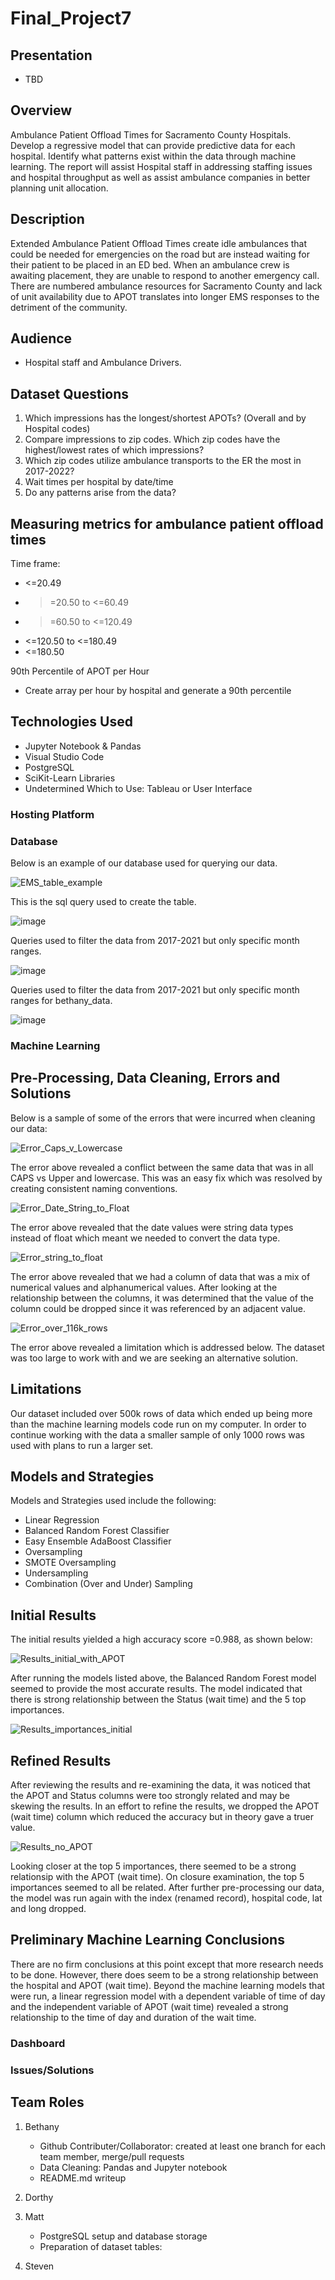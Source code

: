 # Final_Project7

## Presentation 

* TBD 

## Overview 

Ambulance Patient Offload Times for Sacramento County Hospitals. Develop a regressive model that can provide predictive data for each hospital.  Identify what patterns exist within the data through machine learning. The report will assist Hospital staff in addressing staffing issues and hospital throughput as well as assist ambulance companies in better planning unit allocation. 

## Description 

Extended Ambulance Patient Offload Times create idle ambulances that could be needed for emergencies on the road but are instead waiting for their patient to be placed in an ED bed. When an ambulance crew is awaiting placement, they are unable to respond to another emergency call. There are numbered ambulance resources for Sacramento County and lack of unit availability due to APOT translates into longer EMS responses to the detriment of the community.

## Audience

* Hospital staff and Ambulance Drivers. 

## Dataset Questions  

1. Which impressions has the longest/shortest APOTs? (Overall and by Hospital codes)
2.	Compare impressions to zip codes. Which zip codes have the highest/lowest rates of which impressions? 
3.	Which zip codes utilize ambulance transports to the ER the most in 2017-2022?
4.	Wait times per hospital by date/time 
5.	Do any patterns arise from the data? 

## Measuring metrics for ambulance patient offload times  

Time frame: 
* <=20.49
* >=20.50 to <=60.49
* >=60.50 to <=120.49
* <=120.50 to <=180.49
* <=180.50

90th Percentile of APOT per Hour
* Create array per hour by hospital and generate a 90th percentile

## Technologies Used 

* Jupyter Notebook & Pandas 
* Visual Studio Code
* PostgreSQL
* SciKit-Learn Libraries
* Undetermined Which to Use: Tableau or User Interface 

### Hosting Platform

### Database 

Below is an example of our database used for querying our data.

![EMS_table_example](https://user-images.githubusercontent.com/86776606/198105316-4fd46a12-c9d6-4c02-80e7-fb90a5cb1e8d.png)

This is the sql query used to create the table.

![image](https://user-images.githubusercontent.com/86776606/198105999-4e12c30b-a92c-4a79-8b48-81a07161938b.png)

Queries used to filter the data from 2017-2021 but only specific month ranges.

![image](https://user-images.githubusercontent.com/86776606/198159708-e7ea6b22-59a2-4785-b402-61366ac2193e.png)

Queries used to filter the data from 2017-2021 but only specific month ranges for bethany_data.

![image](https://user-images.githubusercontent.com/86776606/198160003-77832b0d-e6c8-4ca4-b076-0dfcf453c39d.png)

### Machine Learning 

## Pre-Processing, Data Cleaning, Errors and Solutions

Below is a sample of some of the errors that were incurred when cleaning our data:

![Error_Caps_v_Lowercase](https://user-images.githubusercontent.com/106631875/198457801-96c943f4-6987-47b1-81e5-d88baf240310.png)

The error above revealed a conflict between the same data that was in all CAPS vs Upper and lowercase. This was an easy fix which was resolved by creating consistent naming conventions.

![Error_Date_String_to_Float](https://user-images.githubusercontent.com/106631875/198457877-aa58eab0-633d-4d26-a691-4f4b420f33bf.png)

The error above revealed that the date values were string data types instead of float which meant we needed to convert the data type.

![Error_string_to_float](https://user-images.githubusercontent.com/106631875/198458098-74aaef3e-d22e-4e83-be56-acb80340098a.png)

The error above revealed that we had a column of data that was a mix of numerical values and alphanumerical values. After looking at the relationship between the columns, it was determined that the value of the column could be dropped since it was referenced by an adjacent value.

![Error_over_116k_rows](https://user-images.githubusercontent.com/106631875/198457945-a35ec117-f759-4c4c-9319-5f82c43b07a2.png)

The error above revealed a limitation which is addressed below. The dataset was too large to work with and we are seeking an alternative solution. 

## Limitations

Our dataset included over 500k rows of data which ended up being more than the machine learning models code run on my computer. In order to continue working with the data a smaller sample of only 1000 rows was used with plans to run a larger set.

## Models and Strategies 

Models and Strategies used include the following:

- Linear Regression
- Balanced Random Forest Classifier
- Easy Ensemble AdaBoost Classifier
- Oversampling
- SMOTE Oversampling
- Undersampling
- Combination (Over and Under) Sampling

## Initial Results

The initial results yielded a high accuracy score =0.988, as shown below:

![Results_initial_with_APOT](https://user-images.githubusercontent.com/106631875/198458856-32057196-dba0-4c56-a9f5-d336ece950a0.png)

After running the models listed above, the Balanced Random Forest model seemed to provide the most accurate results. The model indicated that there is strong relationship between the Status (wait time) and the 5 top importances.  

![Results_importances_initial](https://user-images.githubusercontent.com/106631875/198458636-c720af18-6a64-4216-85d5-93bd58d7e2b8.png)

## Refined Results

After reviewing the results and re-examining the data, it was noticed that the APOT and Status columns were too strongly related and may be skewing the results.
In an effort to refine the results, we dropped the APOT (wait time) column which reduced the accuracy but in theory gave a truer value. 

![Results_no_APOT](https://user-images.githubusercontent.com/106631875/198459162-8f3f9024-ce6b-434c-a962-a155c8a237fe.png)

Looking closer at the top 5 importances, there seemed to be a strong relationsip with the APOT (wait time). On closure examination, the top 5 importances seemed to all be related. After further pre-processing our data, the model was run again with the index (renamed record), hospital code, lat and long dropped. 


## Preliminary Machine Learning Conclusions

There are no firm conclusions at this point except that more research needs to be done. However, there does seem to be a strong relationship between the hospital and APOT (wait time). Beyond the machine learning models that were run, a linear regression model with a dependent variable of time of day and the independent variable of APOT (wait time) revealed a strong relationship to the time of day and duration of the wait time.

### Dashboard 

### Issues/Solutions 

## Team Roles 

1. Bethany
   * Github Contributer/Collaborator: created at least one branch for each team member, merge/pull requests 
   * Data Cleaning: Pandas and Jupyter notebook 
   * README.md writeup

2. Dorthy 

3. Matt 
   * PostgreSQL setup and database storage
   * Preparation of dataset tables: 

4. Steven 




